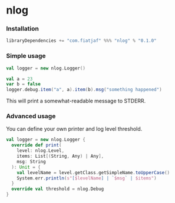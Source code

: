 nlog
====

### Installation

```scala
libraryDependencies += "com.fiatjaf" %%% "nlog" % "0.1.0"
```

### Simple usage

```scala
val logger = new nlog.Logger()

val a = 23
var b = false
logger.debug.item("a", a).item(b).msg("something happened")
```

This will print a somewhat-readable message to STDERR.

### Advanced usage

You can define your own printer and log level threshold.

```scala
val logger = new nlog.Logger {
  override def print(
    level: nlog.Level,
    items: List[(String, Any) | Any],
    msg: String
  ): Unit = {
    val levelName = level.getClass.getSimpleName.toUpperCase()
    System.err.println(s"[$levelName] | `$msg` | $items")
  }
  override val threshold = nlog.Debug
}
```
